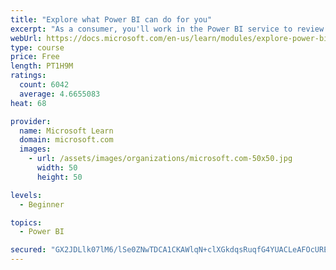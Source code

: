 ```yaml
---
title: "Explore what Power BI can do for you"
excerpt: "As a consumer, you'll work in the Power BI service to review and interact with content that has been shared with you. This module provides the foundational information that you need to work effectively in the Power BI service."
webUrl: https://docs.microsoft.com/en-us/learn/modules/explore-power-bi-service/
type: course
price: Free
length: PT1H9M
ratings:
  count: 6042
  average: 4.6655083
heat: 68

provider:
  name: Microsoft Learn
  domain: microsoft.com
  images:
    - url: /assets/images/organizations/microsoft.com-50x50.jpg
      width: 50
      height: 50

levels:
  - Beginner

topics:
  - Power BI

secured: "GX2JDLlk07lM6/lSe0ZNwTDCA1CKAWlqN+clXGkdqsRuqfG4YUACLeAFOcUREphQaJWMsyx6AdUdneW5KqHKL4LxqT3xi8cpxwod+j3SkIkA+HfdI7ewJ0U5LhdWqGtAxMvDicaK21DgsejB7K8kKJ0APePq9kWL6S3fO+Hbut3Lg9O6ElnA7wXesOkUlUKSz9f/284az3ooTKoDnUe5q5ks18n9pVv8YGxzoDOD3MH9HxH0rQ4qSx9kI8/R8fzXGWXXrmEZhvBljCKW+NJA6FphopM3srff1YqwMSZoCbWBh51ZzAh6hoBMDc7kBMwQwrZMQsJtD/ETCyIeuq/BdniPymsG746zKczyTtfITU6TlqwY+8UFnjn6amHsjuWVtIFmvnIIf+wb8ySpEue6WQ==;rReDBjOQt54sGnChAcgqqw=="
---
```


